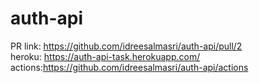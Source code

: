 # auth-api
PR link: https://github.com/idreesalmasri/auth-api/pull/2  
heroku: https://auth-api-task.herokuapp.com/  
actions:https://github.com/idreesalmasri/auth-api/actions  

